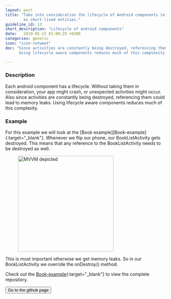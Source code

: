 ```yaml
---
layout: post
title: "Take into consideration the lifecycle of Android components (e.g., Activities and Services) – also with respect to other components – and design them
        as short-lived entities."
guideline_id: 13
short_description: "Lifecycle of android components"
date:   2019-05-21 01:00:29 +0200
categories: generic
icon: "icon-retweet"
doc: "Since activities are constantly being destroyed, referencing them could lead to memory leaks. 
      Using lifecycle aware components reduces much of this complexity. "

---
```

<h3>Description</h3>
Each android component has a lifecycle. Without taking them in consideration, your app might crash, or unexpected activities might occur. 
Also since activities are constantly being destroyed, referencing them could lead to memory leaks. 
Using lifecycle aware components reduces much of this complexity. 

<h3>Example</h3>
For this example we will look at the [Book example][Book-example]{:target="_blank"}.
Whenever we flip our phone, our BookListActivity gets destroyed.
	This means that any reference to the BookListActivity needs to be destroyed as well.

<figure>
  <img src="/assets/PresenterLifeCycle.png" alt="MVVM depicted" width="300">
</figure>

This is most important otherwise we get memory leaks.
So in our BookListActivity we override the onDestroy() method.

<script src="https://gist.github.com/Geertdepont/4346b4cad88dc70c8a6babdd165fa75f.js"></script>

<script src="https://gist.github.com/Geertdepont/635410e638efae37801dc53927e2acb1.js"></script>

Check out the [Book-example][Book-example]{:target="_blank"} to view the complete repository.

<a href="https://github.com/Geertdepont/bachelor_thesis/tree/master/BookApplication" target="_blank"><button type="button" class="btn btn-primary btn-icon-right">Go to the github page</button></a>


[Book-example]: https://github.com/Geertdepont/bachelor_thesis/tree/master/BookApplication